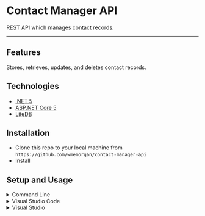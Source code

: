 # Contact Manager API
REST API which manages contact records.


---
## Features
Stores, retrieves, updates, and deletes contact records.


## Technologies

- [.NET 5](https://dotnet.microsoft.com/download)
- [ASP.NET Core 5](https://docs.microsoft.com/en-us/aspnet/core)
- [LiteDB](http://www.litedb.org/)


## Installation
- Clone this repo to your local machine from `https://github.com/wmemorgan/contact-manager-api`
- Install 


## Setup and Usage
<details>
<summary>Command Line</summary>

#### Prerequisites

- [.NET SDK](https://dotnet.microsoft.com/download/dotnet)

#### Steps

1. Open directory **source\ContactManagerApi** in command line and execute **dotnet run**.
2. Open <https://localhost:???>.

</details>

<details>
<summary>Visual Studio Code</summary>

#### Prerequisites

- [.NET SDK](https://dotnet.microsoft.com/download/dotnet)
- [Visual Studio Code](https://code.visualstudio.com)
- [C# Extension](https://marketplace.visualstudio.com/items?itemName=ms-vscode.csharp)

#### Steps

1. Open **source** directory in Visual Studio Code.
2. Press **F5**.

</details>

<details>
<summary>Visual Studio</summary>

#### Prerequisites

- [Visual Studio](https://visualstudio.microsoft.com)


#### Steps

1. Open **source\ContactManagerApi.sln** in Visual Studio.
2. Set **ContactManagerApi** as startup project.
3. Press **F5**.
